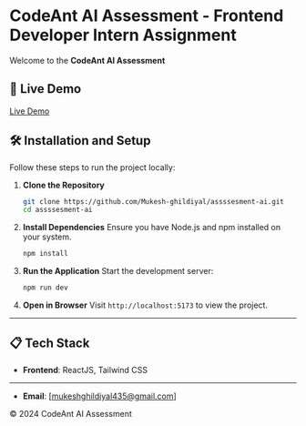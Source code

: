 # CodeAnt AI Assessment - Frontend Developer Intern Assignment

Welcome to the **CodeAnt AI Assessment**

## 🔗 Live Demo

<a href="https://muku-ai-assessment.netlify.app/">Live Demo</a>

## 🛠️ Installation and Setup

Follow these steps to run the project locally:

1. **Clone the Repository**

   ```bash
   git clone https://github.com/Mukesh-ghildiyal/assssesment-ai.git
   cd assssesment-ai
   ```

2. **Install Dependencies**
   Ensure you have Node.js and npm installed on your system.

   ```bash
   npm install
   ```

3. **Run the Application**
   Start the development server:

   ```bash
   npm run dev
   ```

4. **Open in Browser**
   Visit `http://localhost:5173` to view the project.

---

## 📋 Tech Stack

- **Frontend**: ReactJS, Tailwind CSS

---

- **Email**: [mukeshghildiyal435@gmail.com]

© 2024 CodeAnt AI Assessment
